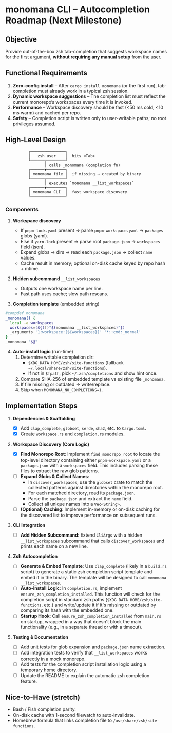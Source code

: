 # monomana CLI – Autocompletion Roadmap (Next Milestone)

## Objective

Provide out-of-the-box zsh tab-completion that suggests workspace names for the first argument, **without requiring any manual setup** from the user.

## Functional Requirements

1. **Zero-config install** – After `cargo install monomana` (or the first run), tab-completion must already work in a typical zsh session.
2. **Dynamic workspace suggestions** – The completion list must reflect the current monorepo’s workspaces every time it is invoked.
3. **Performance** – Workspace discovery should be fast (<50 ms cold, <10 ms warm) and cached per repo.
4. **Safety** – Completion script is written only to user-writable paths; no root privileges assumed.

## High-Level Design

```
          ┌───────────────┐
          │   zsh user    │  hits <Tab>
          └──────┬────────┘
                 │ calls _monomana (completion fn)
          ┌──────▼────────┐
          │_monomana file │  if missing → created by binary
          └──────┬────────┘
                 │ executes `monomana __list_workspaces`
          ┌──────▼────────┐
          │ monomana CLI  │  fast workspace discovery
          └───────────────┘
```

### Components

1. **Workspace discovery**

   - If `pnpm-lock.yaml` present ⇒ parse `pnpm-workspace.yaml` → `packages` globs (yaml).
   - Else if `yarn.lock` present ⇒ parse root `package.json` → `workspaces` field (json).
   - Expand globs → dirs → read each `package.json` → collect `name` values.
   - Cache result in memory; optional on-disk cache keyed by repo hash + mtime.

2. **Hidden subcommand** `__list_workspaces`

   - Outputs one workspace name per line.
   - Fast path uses cache; slow path rescans.

3. **Completion template** (embedded string)

```zsh
#compdef monomana
_monomana() {
  local -a workspaces
  workspaces=(${(f)"$(monomana __list_workspaces)"})
  _arguments '1:workspace:(${workspaces})' '*::cmd:_normal'
}
_monomana "$@"
```

4. **Auto-install logic** (run-time)
   1. Determine writable completion dir:
      - `$XDG_DATA_HOME/zsh/site-functions` (fallback `~/.local/share/zsh/site-functions`).
      - If not in `$fpath`, pick `~/.zsh/completions` and show hint once.
   2. Compare SHA-256 of embedded template vs existing file `_monomana`.
   3. If file missing or outdated → write/replace.
   4. Skip when `MONOMANA_NO_COMPLETIONS=1`.

## Implementation Steps

1.  **Dependencies & Scaffolding**

    - [x] Add `clap_complete`, `globset`, `serde`, `sha2`, etc. to `Cargo.toml`.
    - [x] Create `workspace.rs` and `completion.rs` modules.

2.  **Workspace Discovery (Core Logic)**

    - [x] **Find Monorepo Root**: Implement `find_monorepo_root` to locate the top-level directory containing either `pnpm-workspace.yaml` or a `package.json` with a `workspaces` field. This includes parsing these files to extract the raw glob patterns.
    - [ ] **Expand Globs & Collect Names**:
      - In `discover_workspaces`, use the `globset` crate to match the collected patterns against directories within the monorepo root.
      - For each matched directory, read its `package.json`.
      - Parse the `package.json` and extract the `name` field.
      - Collect all unique names into a `Vec<String>`.
    - [ ] **(Optional) Caching**: Implement in-memory or on-disk caching for the discovered list to improve performance on subsequent runs.

3.  **CLI Integration**

    - [ ] **Add Hidden Subcommand**: Extend `CliArgs` with a hidden `__list_workspaces` subcommand that calls `discover_workspaces` and prints each name on a new line.

4.  **Zsh Autocompletion**

    - [ ] **Generate & Embed Template**: Use `clap_complete` (likely in a `build.rs` script) to generate a static zsh completion script template and embed it in the binary. The template will be designed to call `monomana __list_workspaces`.
    - [ ] **Auto-install Logic**: In `completion.rs`, implement `ensure_zsh_completion_installed`. This function will check for the completion script in standard zsh paths (`$XDG_DATA_HOME/zsh/site-functions`, etc.) and write/update it if it's missing or outdated by comparing its hash with the embedded one.
    - [ ] **Startup Hook**: Call `ensure_zsh_completion_installed` from `main.rs` on startup, wrapped in a way that doesn't block the main functionality (e.g., in a separate thread or with a timeout).

5.  **Testing & Documentation**
    - [ ] Add unit tests for glob expansion and `package.json` name extraction.
    - [ ] Add integration tests to verify that `__list_workspaces` works correctly in a mock monorepo.
    - [ ] Add tests for the completion script installation logic using a temporary home directory.
    - [ ] Update the README to explain the automatic zsh completion feature.

## Nice-to-Have (stretch)

- Bash / Fish completion parity.
- On-disk cache with 1-second filewatch to auto-invalidate.
- Homebrew formula that links completion file to `/usr/share/zsh/site-functions`.
